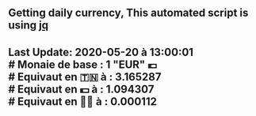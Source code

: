 ## Getting daily currency, This automated script is using [jq](https://stedolan.github.io/jq/)
## Last Update:  2020-05-20 à 13:00:01 </br># Monaie de base : 1 "EUR" 💶 </br> # Equivaut en 🇹🇳 à :  3.165287 </br> # Equivaut en 💵 à : 1.094307</br> # Equivaut en 🐱‍💻 à :  0.000112
